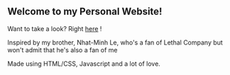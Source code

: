 <h2> Welcome to my Personal Website! </h2>

<p> Want to take a look? Right <a href="https://cyborf.github.io/">here</a> !</p>

<p> Inspired by my brother, Nhat-Minh Le, who's a fan of Lethal Company but won't admit that he's also a fan of me</p>

<p>Made using HTML/CSS, Javascript and a lot of love.</p>